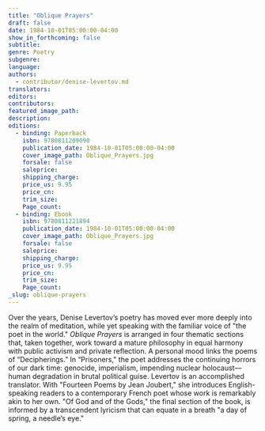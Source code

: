 ```yaml
---
title: "Oblique Prayers"
draft: false
date: 1984-10-01T05:00:00-04:00
show_in_forthcoming: false
subtitle:
genre: Poetry
subgenre:
language:
authors:
  - contributor/denise-levertov.md
translators:
editors:
contributors:
featured_image_path:
description:
editions:
  - binding: Paperback
    isbn: 9780811209090
    publication_date: 1984-10-01T05:00:00-04:00
    cover_image_path: Oblique_Prayers.jpg
    forsale: false
    saleprice:
    shipping_charge:
    price_us: 9.95
    price_cn:
    trim_size:
    Page_count:
  - binding: Ebook
    isbn: 9780811221894
    publication_date: 1984-10-01T05:00:00-04:00
    cover_image_path: Oblique_Prayers.jpg
    forsale: false
    saleprice:
    shipping_charge:
    price_us: 9.95
    price_cn:
    trim_size:
    Page_count:
_slug: oblique-prayers
---
```


Over the years, Denise Levertov’s poetry has moved ever more deeply into the realm of meditation, while yet speaking with the familiar voice of "the poet in the world." _Oblique Prayers_ is arranged in four thematic sections that, taken together, work toward a mature philosophy in equal harmony with public activism and private reflection. A personal mood links the poems of “Decipherings.” In “Prisoners," the poet addresses the continuing horrors of our dark time: genocide, imperialism, impending nuclear holocaust––human degradation in brutal political guise. Levertov is an accomplished translator. With "Fourteen Poems by Jean Joubert," she introduces English-speaking readers to a contemporary French poet whose work is remarkably akin to her own. "Of God and of the Gods," the final section of the book, is informed by a transcendent lyricism that can equate in a breath "a day of spring, a needle’s eye."

